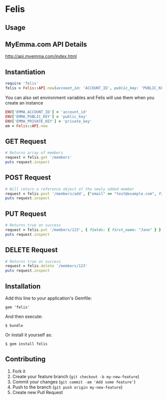 # Felis

## Usage
## MyEmma.com API Details
http://api.myemma.com/index.html

## Instantiation
```ruby
require 'felis'
felis = Felis::API.new(account_id: 'ACCOUNT_ID', public_key: 'PUBLIC_KEY', private_key: 'PRIVATE_KEY')
```

You can also set environment variables and Felis will use them when you create an instance
```ruby
ENV['EMMA_ACCOUNT_ID'] = 'account_id'
ENV['EMMA_PUBLIC_KEY'] = 'public_key'
ENV['EMMA_PRIVATE_KEY'] = 'private_key'
em = Felis::API.new
```

## GET Request
```ruby
# Returns array of members
request = felis.get '/members'
puts request.inspect
```

## POST Request
```ruby
# Will return a reference object of the newly added member
request = felis.post '/members/add', {"email" => "test@example.com", fields: {first_name: "Jack", last_name: "Jill"}}
puts request.inspect
```

## PUT Request
```ruby
# Returns true on success
request = felis.put '/members/123', { fields: { first_name: "Jane" } }
puts request.inspect
```

## DELETE Request
```ruby
# Returns true on success
request = felis.delete '/members/123'
puts request.inspect
```

## Installation

Add this line to your application's Gemfile:

    gem 'felis'

And then execute:

    $ bundle

Or install it yourself as:

    $ gem install felis

## Contributing

1. Fork it
2. Create your feature branch (`git checkout -b my-new-feature`)
3. Commit your changes (`git commit -am 'Add some feature'`)
4. Push to the branch (`git push origin my-new-feature`)
5. Create new Pull Request
